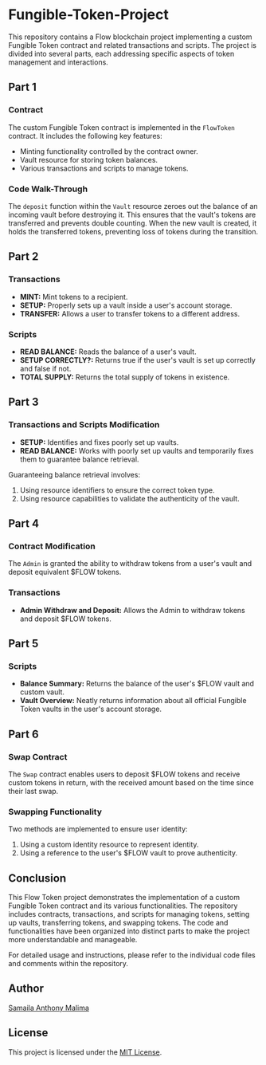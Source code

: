 # Fungible-Token-Project

This repository contains a Flow blockchain project implementing a custom Fungible Token contract and related transactions and scripts. The project is divided into several parts, each addressing specific aspects of token management and interactions.

## Part 1

### Contract

The custom Fungible Token contract is implemented in the `FlowToken` contract. It includes the following key features:

- Minting functionality controlled by the contract owner.
- Vault resource for storing token balances.
- Various transactions and scripts to manage tokens.

### Code Walk-Through

The `deposit` function within the `Vault` resource zeroes out the balance of an incoming vault before destroying it. This ensures that the vault's tokens are transferred and prevents double counting. When the new vault is created, it holds the transferred tokens, preventing loss of tokens during the transition.

## Part 2

### Transactions

- **MINT:** Mint tokens to a recipient.
- **SETUP:** Properly sets up a vault inside a user's account storage.
- **TRANSFER:** Allows a user to transfer tokens to a different address.

### Scripts

- **READ BALANCE:** Reads the balance of a user's vault.
- **SETUP CORRECTLY?:** Returns true if the user's vault is set up correctly and false if not.
- **TOTAL SUPPLY:** Returns the total supply of tokens in existence.

## Part 3

### Transactions and Scripts Modification

- **SETUP:** Identifies and fixes poorly set up vaults.
- **READ BALANCE:** Works with poorly set up vaults and temporarily fixes them to guarantee balance retrieval.

Guaranteeing balance retrieval involves:

1. Using resource identifiers to ensure the correct token type. 
2. Using resource capabilities to validate the authenticity of the vault.

## Part 4

### Contract Modification

The `Admin` is granted the ability to withdraw tokens from a user's vault and deposit equivalent $FLOW tokens.

### Transactions

- **Admin Withdraw and Deposit:** Allows the Admin to withdraw tokens and deposit $FLOW tokens.

## Part 5

### Scripts

- **Balance Summary:** Returns the balance of the user's $FLOW vault and custom vault.
- **Vault Overview:** Neatly returns information about all official Fungible Token vaults in the user's account storage.

## Part 6

### Swap Contract

The `Swap` contract enables users to deposit $FLOW tokens and receive custom tokens in return, with the received amount based on the time since their last swap.

### Swapping Functionality

Two methods are implemented to ensure user identity:

1. Using a custom identity resource to represent identity.
2. Using a reference to the user's $FLOW vault to prove authenticity.

## Conclusion

This Flow Token project demonstrates the implementation of a custom Fungible Token contract and its various functionalities. The repository includes contracts, transactions, and scripts for managing tokens, setting up vaults, transferring tokens, and swapping tokens. The code and functionalities have been organized into distinct parts to make the project more understandable and manageable.

For detailed usage and instructions, please refer to the individual code files and comments within the repository.

## Author

[Samaila Anthony Malima](https://github.com/samailamalima)

## License

This project is licensed under the [MIT License](LICENSE).
